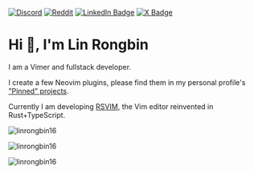 
[![Discord](https://img.shields.io/badge/Discord-%237289DA.svg?logo=discord&logoColor=white)](https://discord.gg/https://discord.com/invite/CKZxsJGM) [![Reddit](https://img.shields.io/badge/Reddit-%23FF4500.svg?logo=Reddit&logoColor=white)](https://reddit.com/user/linrongbin16) [![LinkedIn Badge](https://img.shields.io/badge/LinkedIn-0A66C2?logo=linkedin&logoColor=fff)](https://www.linkedin.com/in/rongbin-lin-544b86247)
[![X Badge](https://img.shields.io/badge/X-000?logo=x&logoColor=fff)](https://x.com/linrongbin16)

# Hi 👋, I'm Lin Rongbin

I am a Vimer and fullstack developer.

I create a few Neovim plugins, please find them in my personal profile's ["Pinned" projects](https://github.com/linrongbin16).

Currently I am developing [RSVIM](https://github.com/rsvim/rsvim), the Vim editor reinvented in Rust+TypeScript.

<p><img align="center" src="https://github-readme-stats.vercel.app/api?username=linrongbin16&show_icons=true&locale=en" alt="linrongbin16" /></p>
<p><img align="center" src="https://github-readme-streak-stats.herokuapp.com/?user=linrongbin16&" alt="linrongbin16" /></p>
<p><img src="https://github-readme-stats.vercel.app/api/top-langs?username=linrongbin16&show_icons=true&locale=en&layout=compact" alt="linrongbin16" /></p>
